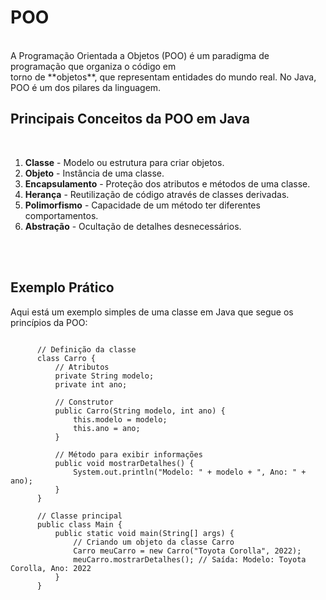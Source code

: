 # POO
<br>
A Programação Orientada a Objetos (POO) é um paradigma de programação que organiza o código em <br>
torno de **objetos**, que representam entidades do mundo real. No Java, POO é um dos pilares da linguagem.
<br>

 ## Principais Conceitos da POO em Java <br>
<br>

 1. **Classe** - Modelo ou estrutura para criar objetos.<br>
 2. **Objeto** - Instância de uma classe.<br>
 3. **Encapsulamento** - Proteção dos atributos e métodos de uma classe.<br>
 4. **Herança** - Reutilização de código através de classes derivadas.<br>
 5. **Polimorfismo** - Capacidade de um método ter diferentes comportamentos.<br>
 6. **Abstração** - Ocultação de detalhes desnecessários.<br>
<br>
<br>
 
## Exemplo Prático<br>
Aqui está um exemplo simples de uma classe em Java que segue os princípios da POO:<br>

```

      // Definição da classe
      class Carro {
          // Atributos
          private String modelo;
          private int ano;
      
          // Construtor
          public Carro(String modelo, int ano) {
              this.modelo = modelo;
              this.ano = ano;
          }
      
          // Método para exibir informações
          public void mostrarDetalhes() {
              System.out.println("Modelo: " + modelo + ", Ano: " + ano);
          }
      }
      
      // Classe principal
      public class Main {
          public static void main(String[] args) {
              // Criando um objeto da classe Carro
              Carro meuCarro = new Carro("Toyota Corolla", 2022);
              meuCarro.mostrarDetalhes(); // Saída: Modelo: Toyota Corolla, Ano: 2022
          }
      }

```
